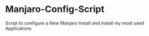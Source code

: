 # Manjaro-Config-Script
Script to configure a New Manjaro Install and install my most used Applications

